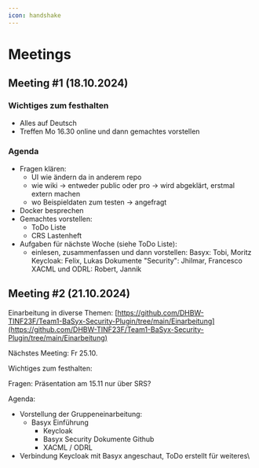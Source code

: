```yaml
---
icon: handshake
---
```


# Meetings

## Meeting #1 (18.10.2024)

### Wichtiges zum festhalten

* Alles auf Deutsch
* Treffen Mo 16.30 online und dann gemachtes vorstellen

### Agenda

* Fragen klären:
  * UI wie ändern da in anderem repo
  * wie wiki -> entweder public oder pro -> wird abgeklärt, erstmal extern machen
  * wo Beispieldaten zum testen -> angefragt
* Docker besprechen
* Gemachtes vorstellen:
  * ToDo Liste
  * CRS Lastenheft
* Aufgaben für nächste Woche (siehe ToDo Liste):
  * einlesen, zusammenfassen und dann vorstellen: Basyx: Tobi, Moritz Keycloak: Felix, Lukas Dokumente "Security": Jhilmar, Francesco XACML und ODRL: Robert, Jannik

## Meeting #2 (21.10.2024)

Einarbeitung in diverse Themen: [https://github.com/DHBW-TINF23F/Team1-BaSyx-Security-Plugin/tree/main/Einarbeitung](https://github.com/DHBW-TINF23F/Team1-BaSyx-Security-Plugin/tree/main/Einarbeitung)

Nächstes Meeting: Fr 25.10.&#x20;

Wichtiges zum festhalten:&#x20;

Fragen: Präsentation am 15.11 nur über SRS?&#x20;

Agenda:

* Vorstellung der Gruppeneinarbeitung:
  * Basyx Einführung
    * Keycloak
    * Basyx Security Dokumente Github
    * XACML / ODRL
* Verbindung Keycloak mit Basyx angeschaut, ToDo erstellt für weiteres\
